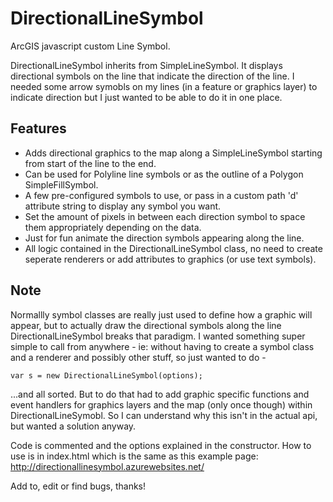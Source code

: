 # DirectionalLineSymbol
ArcGIS javascript custom Line Symbol.

DirectionalLineSymbol inherits from SimpleLineSymbol. It displays directional symbols on the line that indicate the direction of the line.
I needed some arrow symobls on my lines (in a feature or graphics layer) to indicate direction but I just wanted to be able to do it in one place.

## Features

- Adds directional graphics to the map along a SimpleLineSymbol starting from start of the line to the end.
- Can be used for Polyline line symbols or as the outline of a Polygon SimpleFillSymbol.
- A few pre-configured symbols to use, or pass in a custom path 'd' attribute string to display any symbol you want.
- Set the amount of pixels in between each direction symbol to space them appropriately depending on the data.
- Just for fun animate the direction symbols appearing along the line.
- All logic contained in the DirectionalLineSymbol class, no need to create seperate renderers or add attributes to graphics (or use text symbols).

## Note
Normallly symbol classes are really just used to define how a graphic will appear, but to actually draw the directional symbols along the line DirectionalLineSymbol
breaks that paradigm. I wanted something super simple to call from anywhere - ie: without having to 
create a symbol class and a renderer and possibly other stuff, so just wanted to do -
```
var s = new DirectionalLineSymbol(options);
```
...and all sorted. But to do that had to add graphic specific functions and event handlers for
graphics layers and the map (only once though) within DirectionalLineSymobl. So I can understand why this isn't in the actual api, but wanted a solution anyway.

Code is commented and the options explained in the constructor. How to use is in index.html which is the same as this example page:
http://directionallinesymbol.azurewebsites.net/

Add to, edit or find bugs, thanks!






